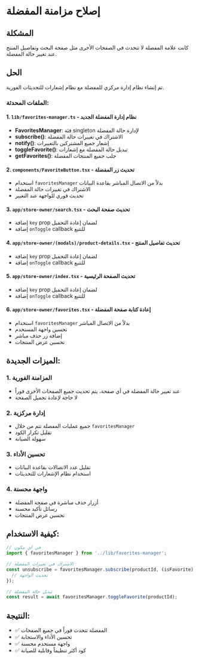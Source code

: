 # إصلاح مزامنة المفضلة

## المشكلة
كانت علامة المفضلة لا تتحدث في الصفحات الأخرى مثل صفحة البحث وتفاصيل المنتج عند تغيير حالة المفضلة.

## الحل
تم إنشاء نظام إدارة مركزي للمفضلة مع نظام إشعارات للتحديثات الفورية.

### الملفات المحدثة:

#### 1. `lib/favorites-manager.ts` - نظام إدارة المفضلة الجديد
- **FavoritesManager**: فئة singleton لإدارة حالة المفضلة
- **subscribe()**: الاشتراك في تغييرات حالة المفضلة
- **notify()**: إشعار جميع المشتركين بالتغييرات
- **toggleFavorite()**: تبديل حالة المفضلة مع إشعارات
- **getFavorites()**: جلب جميع المنتجات المفضلة

#### 2. `components/FavoriteButton.tsx` - تحديث زر المفضلة
- استخدام `favoritesManager` بدلاً من الاتصال المباشر بقاعدة البيانات
- الاشتراك في تغييرات حالة المفضلة
- تحديث فوري للواجهة عند التغيير

#### 3. `app/store-owner/search.tsx` - تحديث صفحة البحث
- إضافة `key` prop لضمان إعادة التحميل
- إضافة `onToggle` callback للتتبع

#### 4. `app/store-owner/(modals)/product-details.tsx` - تحديث تفاصيل المنتج
- إضافة `key` prop لضمان إعادة التحميل
- إضافة `onToggle` callback للتتبع

#### 5. `app/store-owner/index.tsx` - تحديث الصفحة الرئيسية
- إضافة `key` prop لضمان إعادة التحميل
- إضافة `onToggle` callback للتتبع

#### 6. `app/store-owner/favorites.tsx` - إعادة كتابة صفحة المفضلة
- استخدام `favoritesManager` بدلاً من الاتصال المباشر
- تحسين واجهة المستخدم
- إضافة زر حذف مباشر
- تحسين عرض المنتجات

## الميزات الجديدة:

### 1. المزامنة الفورية
- عند تغيير حالة المفضلة في أي صفحة، يتم تحديث جميع الصفحات الأخرى فوراً
- لا حاجة لإعادة تحميل الصفحة

### 2. إدارة مركزية
- جميع عمليات المفضلة تتم من خلال `favoritesManager`
- تقليل تكرار الكود
- سهولة الصيانة

### 3. تحسين الأداء
- تقليل عدد الاتصالات بقاعدة البيانات
- استخدام نظام الإشعارات للتحديثات

### 4. واجهة محسنة
- أزرار حذف مباشرة في صفحة المفضلة
- رسائل تأكيد محسنة
- تحسين عرض المنتجات

## كيفية الاستخدام:

```typescript
// في أي مكون
import { favoritesManager } from '../lib/favorites-manager';

// الاشتراك في تغييرات المفضلة
const unsubscribe = favoritesManager.subscribe(productId, (isFavorite) => {
  // تحديث الواجهة
});

// تبديل حالة المفضلة
const result = await favoritesManager.toggleFavorite(productId);
```

## النتيجة:
- ✅ المفضلة تتحدث فوراً في جميع الصفحات
- ✅ تحسين الأداء والاستجابة
- ✅ واجهة مستخدم محسنة
- ✅ كود أكثر تنظيماً وقابلية للصيانة 